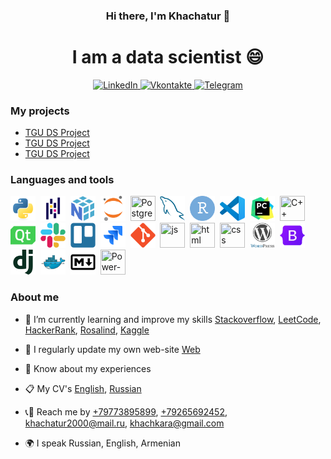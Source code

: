 <div id="header" align="center">
    <h3>Hi there, I'm Khachatur 👋</h3>
    <h1>I am a data scientist 😄</h1>
</div>
<div id="socials" align="center">
    <a href="https://www.linkedin.com/in/khachatur-karapetian-71a2aba2/">
    <img src="https://img.shields.io/badge/LinkedIn-blue?style=for-the-badge&logo=linkedin&logoColor=white" alt="LinkedIn"/>
  </a>
  
  <a href="https://vk.com/id39817202">
    <img src="https://img.shields.io/badge/Vk-blue?style=for-the-badge&logo=vk&logoColor=white" alt="Vkontakte"/>
  </a>
  
  <a href="https://t.me/khachkara">
    <img src="https://img.shields.io/badge/Telegram-blue?style=for-the-badge&logo=telegram&logoColor=white" alt="Telegram"/>
  </a>
</div>

### My projects
- [TGU DS Project](https://github.com/KhachKara/TGU_kursovaya)
- [TGU DS Project](https://github.com/KhachKara/TGU_kursovaya)
- [TGU DS Project](https://github.com/KhachKara/TGU_kursovaya)

### Languages and tools

<img src="https://github.com/devicons/devicon/blob/master/icons/python/python-original.svg" title="Python" width="40" height="40"/>&nbsp;
<img src="https://github.com/devicons/devicon/blob/master/icons/pandas/pandas-original.svg" title="Pandas" width="40" height="40"/>&nbsp;
<img src="https://github.com/devicons/devicon/blob/master/icons/numpy/numpy-original.svg" title="NumPy" width="40" height="40"/>&nbsp;
<img src="https://github.com/devicons/devicon/blob/master/icons/jupyter/jupyter-original.svg" title="Jupyter" width="40" height="40"/>&nbsp;
<img src="https://cdn.jsdelivr.net/gh/devicons/devicon/icons/postgresql/postgresql-original.svg" title="PostgreSQL" width="40" height="40"/>&nbsp;
<img src="https://github.com/devicons/devicon/blob/master/icons/mysql/mysql-original.svg" title="MySQL" width="40" height="40"/>&nbsp;
<img src="https://github.com/devicons/devicon/blob/master/icons/rstudio/rstudio-original.svg" title="R-Studio" width="40" height="40"/>&nbsp;
<img src="https://github.com/devicons/devicon/blob/master/icons/vscode/vscode-original.svg" title="VsCode" width="40" height="40"/>&nbsp;
<img src="https://github.com/devicons/devicon/blob/master/icons/pycharm/pycharm-original.svg" title="PyCharm" width="40" height="40"/>&nbsp;
<img src="https://cdn.jsdelivr.net/gh/devicons/devicon@latest/icons/cplusplus/cplusplus-original.svg" title="C++" width="40" height="40"/>&nbsp;
<img src="https://github.com/devicons/devicon/blob/master/icons/qt/qt-original.svg" title="Qt" width="40" height="40"/>&nbsp;
<img src="https://github.com/devicons/devicon/blob/master/icons/slack/slack-original.svg" title="Slack" width="40" height="40"/>&nbsp;
<img src="https://github.com/devicons/devicon/blob/master/icons/trello/trello-plain.svg" title="Trello" width="40" height="40"/>&nbsp;
<img src="https://github.com/devicons/devicon/blob/master/icons/jira/jira-original.svg" title="Jira" width="40" height="40"/>&nbsp;
<img src="https://github.com/devicons/devicon/blob/master/icons/git/git-original.svg" title="GitHub" width="40" height="40"/>&nbsp;
<img src="https://cdn.jsdelivr.net/gh/devicons/devicon/icons/javascript/javascript-original.svg" title="js" width="40" height="40"/>&nbsp;
<img src="https://cdn.jsdelivr.net/gh/devicons/devicon/icons/html5/html5-original.svg" title="html" width="40" height="40"/>&nbsp;
<img src="https://cdn.jsdelivr.net/gh/devicons/devicon/icons/css3/css3-original.svg" title="css" width="40" height="40"/>&nbsp;
<img src="https://github.com/devicons/devicon/blob/master/icons/wordpress/wordpress-original.svg" title="WordPress" width="40" height="40"/>&nbsp;
<img src="https://github.com/devicons/devicon/blob/master/icons/bootstrap/bootstrap-original.svg" title="Bootstrap" width="40" height="40"/>&nbsp;
<img src="https://github.com/devicons/devicon/blob/master/icons/django/django-plain.svg" title="Django" width="40" height="40"/>&nbsp;
<img src="https://github.com/devicons/devicon/blob/master/icons/docker/docker-original.svg" title="Docker" width="40" height="40"/>&nbsp;
<img src="https://github.com/devicons/devicon/blob/master/icons/markdown/markdown-original.svg" title="Markdown" width="40" height="40"/>&nbsp;
<img src="https://github.com/microsoft/PowerBI-Icons/blob/main/SVG/Power-BI.svg" title="Power-BI" width="40" height="40"/>&nbsp;
### About me
- 🌱 I’m currently learning and improve my skills
    [Stackoverflow](https://stackoverflow.com/users/12917313/Хачатур-Карапетян),
    [LeetCode](https://leetcode.com/KhachKara/), 
    [HackerRank](https://www.hackerrank.com/khachkara),
    [Rosalind](https://rosalind.info/users/Khachkara/),
    [Kaggle](https://www.kaggle.com)
- 📝 I regularly update my own web-site [Web](https://khachkara.github.io)
- 📄 Know about my experiences 
    
- 📋 My CV's 
    [English](https://cloud.mail.ru/public/a1dW/Yr1YwyjM1),
    [Russian](https://cloud.mail.ru/public/XcvN/GuPbWsaDG)
- 📞📧 Reach me by 
    [+79773895899](),
    [+79265692452](),
    [khachatur2000@mail.ru](),
    [khachkara@gmail.com]()
- 🌍 I speak Russian, English, Armenian
<!--
**KhachKara/KhachKara** is a ✨ _special_ ✨ repository because its `README.md` (this file) appears on your GitHub profile.

Here are some ideas to get you started:

- 🔭 I’m currently working on ...
- 🌱 I’m currently learning ...
- 👯 I’m looking to collaborate on ...
- 🤔 I’m looking for help with ...
- 💬 Ask me about ...
- 📫 How to reach me: ...
- 😄 Pronouns: ...
- ⚡ Fun fact: ...
-->
